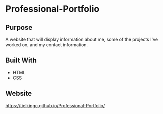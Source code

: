 # Professional-Portfolio


## Purpose

A website that will display information about me, some of the projects I've worked on, and my contact information.

## Built With

- HTML
- CSS

## Website

https://tielkingc.github.io/Professional-Portfolio/

